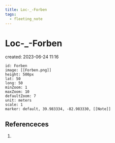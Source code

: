 ```yaml
---
title: Loc-_-Forben
tags:
  - fleeting_note
---
```


# Loc-_-Forben
created: 2023-06-24 11:16

```leaflet
id: Forben
image: [[Forben.png]]
height: 500px
lat: 50
long: 50
minZoom: 1
maxZoom: 10
defaultZoom: 7 
unit: meters
scale: 1
marker: default, 39.983334, -82.983330, [[Note]]
```

## Referenceces
1. 
